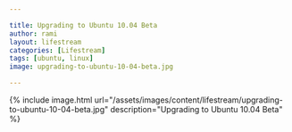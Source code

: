 ```yaml
---

title: Upgrading to Ubuntu 10.04 Beta
author: rami
layout: lifestream 
categories: [Lifestream]
tags: [ubuntu, linux]
image: upgrading-to-ubuntu-10-04-beta.jpg

---
```


{% include image.html url="/assets/images/content/lifestream/upgrading-to-ubuntu-10-04-beta.jpg" description="Upgrading to Ubuntu 10.04 Beta" %}
